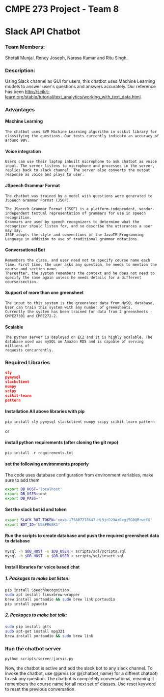 # CMPE 273 Project - Team 8

# Slack API Chatbot

### Team Members:
Shefali Munjal, Rency Joseph, Narasa Kumar and Ritu Singh.

### Description: 

Using Slack channel as GUI for users, this chatbot uses Machine Learning models to answer user's questions and answers accurately. Our reference has been http://scikit-learn.org/stable/tutorial/text_analytics/working_with_text_data.html.

### Advantages

#### Machine Learning
	The chatbot uses SVM Machine Learning algorithm in scikit library for classifying the questions. Our tests currently indicate an accuracy of around 98%.

#### Voice integration
	Users can use their laptop inbuilt microphone to ask chatbot as voice input. The server listens to microphone and processes in the server, replies back to slack channel. The server also converts the output response as voice and plays to user.

#### JSpeech Grammar Format
	The chatbot was trained by a model with questions were generated to JSpeech Grammar Format (JSGF).

	The JSpeech Grammar Format (JSGF) is a platform-independent, vendor-independent textual representation of grammars for use in speech recognition. 
	Grammars are used by speech recognizers to determine what the recognizer should listen for, and so describe the utterances a user may say. 
	JSGF adopts the style and conventions of the JavaTM Programming Language in addition to use of traditional grammar notations.

#### Conversational Bot
	Remembers the class, and user need not to specify course name each time. First time, the user asks any question, he needs to mention the course and section name. 
	Thereafter, the system remembers the context and he does not need to specify the same again unless he needs details for a different course/section. 

#### Support of more than one greensheet
	The input to this system is the greensheet data from MySQL database. User can train this system with any number of greensheets. 
	Currently the system has been trained for data from 2 greensheets -CMPE27301 and CMPE272-2.

#### Scalable
	The python server is deployed on EC2 and it is highly scalable. The database used was mySQL on Amazon RDS and is capable of serving millions of 
	requests concurrently.
	

### Required Libraries 
```json
sly
pymysql
slackclient
numpy
scipy
scikit-learn
pattern
```

#### Installation All above libraries with pip
```python
pip install sly pymysql slackclient numpy scipy scikit-learn pattern
```

or 

#### install python requirements (after cloning the git repo)
```python
pip install -r requirements.txt
```


#### set the following environments properly
The code uses database configuration from environment variables, make sure to add them
```bash
export DB_HOST='localhost'
export DB_USER=root
export DB_PASS=''
```

#### Set the slack bot id and token
```bash
export SLACK_BOT_TOKEN='xoxb-175807218647-HL9jcD2OAzBxgj5G0QBrwcfX'
export BOT_ID='U55PR6EK1'
```


#### Run the scripts to create database and push the required greensheet data to database
```bash
mysql -h $DB_HOST -u $DB_USER < scripts/sql/scripts.sql
mysql -h $DB_HOST -u $DB_USER < scripts/sql/insert.sql
```

#### Install libraries for voice based chat
##### 1. Packages to make bot listen:
```bash
pip install SpeechRecognition
sudo apt install linuxbrew-wrapper
brew install portaudio && sudo brew link portaudio
pip install pyaudio
```
			
##### 2. Packages to make bot talk:
```bash
sudo pip install gtts
sudo apt-get install mpg321
brew install portaudio && sudo brew link 
```

### Run the chatbot server

```python
python scripts/server/jarvis.py
```

Now, the chatbot is active and add the slack bot to any slack channel. To invoke the chatbot, use @jarvis (or @{chatbot_name} for a diffrent chatbot) to ask any question. The chatbot is completely conversational, meaning it remembers the course name for all next set of classes. Use reset keyword to reset the previous conversation.